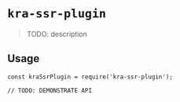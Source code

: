 # `kra-ssr-plugin`

> TODO: description

## Usage

```
const kraSsrPlugin = require('kra-ssr-plugin');

// TODO: DEMONSTRATE API
```
